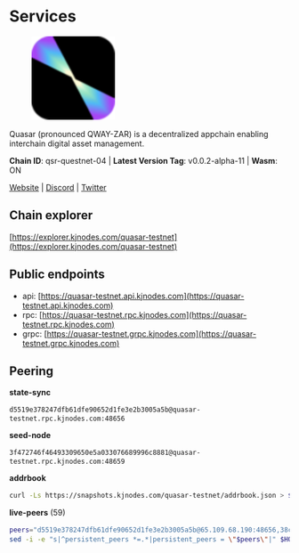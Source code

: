 # Services

<figure><img src="https://raw.githubusercontent.com/kj89/cosmos-images/main/logos/quasar.png" width="150" alt=""><figcaption></figcaption></figure>

Quasar (pronounced QWAY-ZAR) is a decentralized  appchain enabling interchain digital asset management.

**Chain ID**: qsr-questnet-04 | **Latest Version Tag**: v0.0.2-alpha-11 | **Wasm**: ON

[Website](https://www.quasar.fi) | [Discord](https://discord.gg/quasarfi) | [Twitter](https://twitter.com/QuasarFi)




## Chain explorer
[https://explorer.kjnodes.com/quasar-testnet](https://explorer.kjnodes.com/quasar-testnet)

## Public endpoints

* api: [https://quasar-testnet.api.kjnodes.com](https://quasar-testnet.api.kjnodes.com)
* rpc: [https://quasar-testnet.rpc.kjnodes.com](https://quasar-testnet.rpc.kjnodes.com)
* grpc: [https://quasar-testnet.grpc.kjnodes.com](https://quasar-testnet.grpc.kjnodes.com)

## Peering

**state-sync**

```text
d5519e378247dfb61dfe90652d1fe3e2b3005a5b@quasar-testnet.rpc.kjnodes.com:48656
```

**seed-node**

```text
3f472746f46493309650e5a033076689996c8881@quasar-testnet.rpc.kjnodes.com:48659
```

**addrbook**
```bash
curl -Ls https://snapshots.kjnodes.com/quasar-testnet/addrbook.json > $HOME/.quasarnode/config/addrbook.json
```

**live-peers** (59)
```bash
peers="d5519e378247dfb61dfe90652d1fe3e2b3005a5b@65.109.68.190:48656,38cf4c8da13354be52a824a0a2d0db0f3884c312@5.9.70.180:15661,2ac59184ab68d239c3a18b73cc5b6741ad65ca77@3.135.241.252:26656,d3c4875fe2c3bfb44df7e2390370601a2a93620b@195.201.237.185:38656,5aba8aef8a3d9c7add390d61298ef2969a17fd71@46.149.76.224:29656,966acc999443bae0857604a9fce426b5e09a7409@65.108.105.48:18256,75d71bcae31a9c644ca77066af973aedfa899ae7@43.157.21.137:26656,c7702e427d2d558006d0d7c7cdf0a986f7942c99@194.163.166.62:48656,d4ab71a7900dd5385e0b14c7643909ecb1e7f740@37.193.148.147:29656,5c2a752c9b1952dbed075c56c600c3a79b58c395@95.214.52.139:27146,f95476994d4feaf2ef78925f57a50fb84bdfa9b1@161.35.220.82:48656,fb962ccc40928aa7017dd6f7ac532c096ac6095b@43.156.71.242:26656,74c84b8e06fc2355d44cdd67582f0b1d645b4506@65.109.90.162:15656,1395aaabbddbfb0b8a5831852f6cf35b0691ae99@184.174.32.146:29656,45848bc173bddbf7c685938dfada535ee5a1895b@65.109.23.114:18256,87010f6bc2ee57c57836800df673d77edb9e2545@38.242.226.105:29656,ad0b4874462c6631daca2db6c15fc3d83403fafd@176.124.221.179:29656,f36a9ff85a9f956f345e47c8ce364fc1fcf52d7e@65.108.111.236:55746,c7e5e8976f24099dd2fa82de172388144ea0ec7c@85.10.199.157:48656,098e8fd9404d59c043d82a9d9088cd6e15054a89@23.226.64.114:26656,eeb4f094eaa62841b4a9a73f0560d6aa1fa87482@65.108.231.124:29656,a03b3f70544b32d69f322850ad2d0047973b7358@65.109.92.240:17586,aa57ed06ce3035deb631981db1a58380b902200f@149.102.157.17:29656,5bbd00e51d62ab3b05da096928eb85f208da6c43@89.163.150.21:48656,365a728fb2babd39e6990c69c8d48f0b7a072c2a@139.180.220.98:26656,d6eace747f390a92ec46f99627d426c343183e58@84.46.251.84:29656,c450c414669281f442a1d0fff6f8f732074337d8@89.116.31.95:18256,051fdab77d95a509e77bd69cb305d918361a3b24@46.149.76.115:29656,68377d605db0926a1511b4feb57bd76e70809ede@46.149.76.248:29656,ced1e249681586b068374a4c82a3be8e49317674@83.229.75.186:48656,1e0b25de6a634b693d1812584880882f43648dae@95.217.211.81:38656,0213df64c599394677334e8a2376adaca9d9a39c@213.202.255.31:48656,d3f9da38fb6aa7b77c63e2697308a2f767e4b60c@80.79.6.217:48656,7eb736204e450bf037660c6cebc01e2ddd1ac594@164.90.128.166:53656,92a3e82ebcfe4c436463ba3f77b1eead1299443e@165.227.93.79:26656,57721b0cd546b8b9128b5e778ba7dac978384de3@161.97.77.202:26656,b1221c19d3be16c75adecd4cbb0c1a2dc0d28b55@161.97.156.208:26656,44d751599a5a9f4ddbb37058b576508189784754@65.108.124.121:26656,7fbf8d564583628930cf7f46692db732dd2d05a1@46.149.77.97:29656,ce2397a05429ea93e0c370504fd8e67fe21feb7c@134.122.53.92:29656,fd1b6e242a1eb0384cd76de18108bd93f1105f8b@5.75.231.165:29656,55274b674ea89216cafc7277b877fa562a697318@134.209.30.104:30656,16b90d626db46c9736272e833bc519a3c97769dd@34.81.26.37:26656,b1efdc7134b8b7c84c834196862c627895b974f4@129.226.207.212:26656,0fe096df0ebb9f73a229fa7a066169f2ce5e192d@80.92.206.213:48656,0113a2162a72b5f0225079058c0b8c894d779ab7@39.154.202.220:26656,b63d8a5c9a7437301373c5d8b2162e0e464f5058@80.76.235.194:29656,138b1af71c299eb1d645a66351d80e15dcb1ef33@144.202.40.105:26656,b1197bd0946b3d2d462fcc7548a79e87101d2389@65.108.141.109:38656,a23f002bda10cb90fa441a9f2435802b35164441@38.146.3.203:18256,a67f7f13c90c5648218484bb8fbeaa7e3c0b03de@193.178.169.126:29656,321450310de3c0b77da47c77e51bd13cc0da82fb@84.54.147.241:26656,bf7547ac440b049f7f17db65ab2c54befb9182cc@65.108.238.61:14656,2e9b73f156032891bd73036da25564c630da39c7@84.46.251.72:29656,e4f9ec9ad9369feda0cd0ff046dbea4e1e7dfa94@65.108.73.124:27656,eff30ead82ae78e4bc668d3f14b6b4e06ac762ba@185.182.185.171:26656,e78da75330cd3efacd3df191186535dced14fbdd@95.217.158.157:29656,67893b0a2b048d1bb543d973fe788052c81e2a3f@92.243.165.96:29656,90ec65b501e9faf72d38aef22bdf6ea0dd4a6899@43.157.21.55:26656"
sed -i -e "s|^persistent_peers *=.*|persistent_peers = \"$peers\"|" $HOME/.quasarnode/config/config.toml
```
